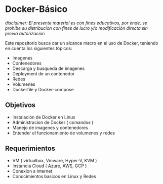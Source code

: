 # Docker-Básico

*disclaimer: El presente material es con fines educativos, por ende, se prohibe su distribucion con fines de lucro y/o modificación directa sin previa autorizacion*

Este repositorio busca dar un alcance macro en el uso de Docker, teniendo en cuenta los siguientes tópicos:

* Imagenes
* Contenedores
* Descarga y busqueda de imagenes
* Deployment de un contenedor
* Redes 
* Volumenes 
* Dockerfile y Docker-compose 

## Objetivos 
* Instalación de Docker en Linux 
* Administracion de Docker ( comandos ) 
* Manejo de imagenes y contenedores
* Entender el funcionamiento de volumenes y redes

## Requerimientos 
* VM ( virtualbox, Vmware, Hyper-V, KVM ) 
* Instancia Cloud ( Azure, AWS, GCP )
* Conexion a internet
* Conocimientos basicos en Linux y Redes


